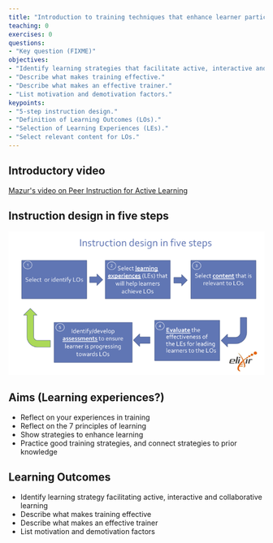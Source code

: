 ```yaml
---
title: "Introduction to training techniques that enhance learner participation and engagement"
teaching: 0
exercises: 0
questions:
- "Key question (FIXME)"
objectives:
- "Identify learning strategies that facilitate active, interactive and collaborative learning."
- "Describe what makes training effective."
- "Describe what makes an effective trainer."
- "List motivation and demotivation factors."
keypoints:
- "5-step instruction design."
- "Definition of Learning Outcomes (LOs)."
- "Selection of Learning Experiences (LEs)."
- "Select relevant content for LOs."
---
```


## Introductory video

[Mazur's video on Peer Instruction for Active Learning](https://www.youtube.com/watch?v=Z9orbxoRofI)

## Instruction design in five steps

![](../fig/Instruction_design_in_five_steps.png)

## Aims (Learning experiences?)
- Reflect on your experiences in training
- Reflect on the 7 principles of learning
- Show strategies to enhance learning
- Practice good training strategies, and connect strategies to prior knowledge



## Learning Outcomes
- Identify learning strategy facilitating active, interactive and collaborative learning
- Describe what makes training effective
- Describe what makes an effective trainer
- List motivation and demotivation factors
